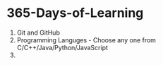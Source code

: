 # 365-Days-of-Learning

1. Git and GitHub
2. Programming Languges - Choose any one from C/C++/Java/Python/JavaScript
3. 
